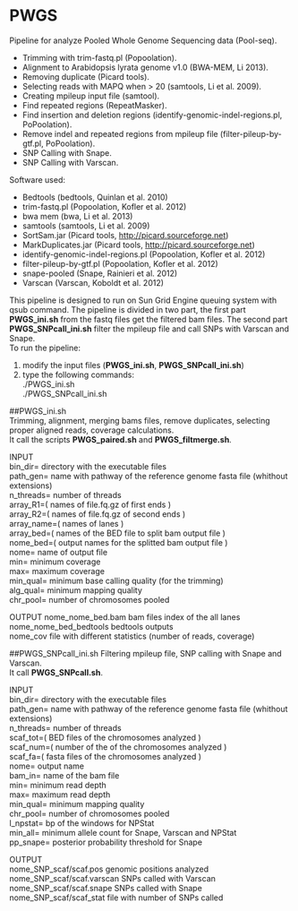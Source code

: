 PWGS
=====

Pipeline for analyze Pooled Whole Genome Sequencing data (Pool-seq).

- Trimming with trim-fastq.pl (Popoolation).
- Alignment to Arabidopsis lyrata genome v1.0 (BWA-MEM, Li 2013).
- Removing duplicate (Picard tools).
- Selecting reads with MAPQ when > 20 (samtools, Li et al. 2009).
- Creating mpileup input file (samtool).
- Find repeated regions (RepeatMasker).
- Find insertion and deletion regions (identify-genomic-indel-regions.pl, PoPoolation).
- Remove indel and repeated regions from mpileup file (filter-pileup-by-gtf.pl, PoPoolation).
- SNP Calling with Snape. 
- SNP Calling with Varscan.


Software used:

- Bedtools (bedtools, Quinlan et al. 2010)
- trim-fastq.pl (Popoolation, Kofler et al. 2012)
- bwa mem (bwa, Li et al. 2013)
- samtools (samtools, Li et al. 2009)
- SortSam.jar (Picard tools, http://picard.sourceforge.net)
- MarkDuplicates.jar (Picard tools, http://picard.sourceforge.net)
- identify-genomic-indel-regions.pl (Popoolation, Kofler et al. 2012)
- filter-pileup-by-gtf.pl (Popoolation, Kofler et al. 2012)
- snape-pooled (Snape, Rainieri et al. 2012)
- Varscan (Varscan, Koboldt et al. 2012)

This pipeline is designed to run on Sun Grid Engine queuing system with qsub command.
The pipeline is divided in two part, the first part **PWGS_ini.sh** from the fastq files get the filtered bam files. The second part **PWGS_SNPcall_ini.sh** filter the mpileup file and call SNPs with Varscan and Snape.  
To run the pipeline:  
1. modify the input files (**PWGS_ini.sh**, **PWGS_SNPcall_ini.sh**)  
2. type the following commands:  
./PWGS_ini.sh  
./PWGS_SNPcall_ini.sh  

##PWGS_ini.sh   
Trimming, alignment, merging bams files, remove duplicates, selecting proper aligned reads, coverage calculations.  
It call the scripts **PWGS_paired.sh** and **PWGS_filtmerge.sh**.

INPUT  
bin_dir= directory with the executable files  
path_gen= name with pathway of the reference genome fasta file (whithout extensions)  
n_threads= number of threads  
array_R1=( names of file.fq.gz of first ends )  
array_R2=( names of file.fq.gz of second ends )  
array_name=( names of lanes )  
array_bed=( names of the BED file to split bam output file )  
nome_bed=( output names for the splitted bam output file  )  
nome= name of output file  
min= minimum coverage  
max= maximum coverage  
min_qual= minimum base calling quality (for the trimming)  
alg_qual= minimum mapping quality  
chr_pool= number of chromosomes pooled  

OUTPUT
nome_nome_bed.bam bam files index of the all lanes  
nome_nome_bed_bedtools bedtools outputs  
nome_cov file with different statistics (number of reads, coverage)  


##PWGS_SNPcall_ini.sh
Filtering mpileup file, SNP calling with Snape and Varscan.  
It call **PWGS_SNPcall.sh**.

INPUT  
bin_dir= directory with the executable files  
path_gen= name with pathway of the reference genome fasta file (whithout extensions)  
n_threads= number of threads  
scaf_tot=( BED files of the chromosomes analyzed )  
scaf_num=( number of the of the chromosomes analyzed )  
scaf_fa=( fasta files of the chromosomes analyzed )  
nome= output name  
bam_in= name of the bam file  
min= minimum read depth  
max= maximum read depth  
min_qual= minimum mapping quality  
chr_pool= number of chromosomes pooled  
l_npstat= bp of the windows for NPStat  
min_all= minimum allele count for Snape, Varscan and NPStat  
pp_snape= posterior probability threshold for Snape  

OUTPUT  
nome_SNP_scaf/scaf.pos genomic positions analyzed  
nome_SNP_scaf/scaf.varscan SNPs called with Varscan  
nome_SNP_scaf/scaf.snape SNPs called with Snape  
nome_SNP_scaf/scaf_stat file with number of SNPs called  


